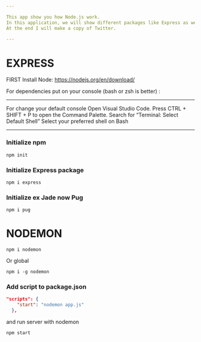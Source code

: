 ```yaml
---

This app show you how Node.js work.
In this application, we will show different packages like Express as well as libraries like Mongoose, a database like MongoDB and many other things like sockets.
At the end I will make a copy of Twitter.

---
```


# EXPRESS

FIRST Install Node:
https://nodejs.org/en/download/

For dependencies put on your console (bash or zsh is better) : 

---
For change your default console
Open Visual Studio Code.
Press CTRL + SHIFT + P to open the Command Palette.
Search for “Terminal: Select Default Shell”
Select your preferred shell on Bash

---

### Initialize npm

```console
npm init
```

### Initialize Express package

```console
npm i express
```

### Initialize ex Jade now Pug

```console
npm i pug
```

# NODEMON

```console
npm i nodemon
```

Or global

```console
npm i -g nodemon
```

### Add script to package.json

```json
"scripts": {
    "start": "nodemon app.js"
  },
```

and run server with nodemon

```console
npm start
```
